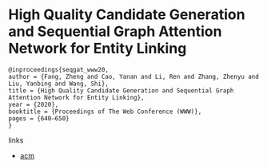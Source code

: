# High Quality Candidate Generation and Sequential Graph Attention Network for Entity Linking

```
@inproceedings{seqgat_www20,
author = {Fang, Zheng and Cao, Yanan and Li, Ren and Zhang, Zhenyu and Liu, Yanbing and Wang, Shi},
title = {High Quality Candidate Generation and Sequential Graph Attention Network for Entity Linking},
year = {2020},
booktitle = {Proceedings of The Web Conference (WWW)},
pages = {640–650}
}
```

links
- [acm](https://dl.acm.org/doi/abs/10.1145/3366423.3380146)

